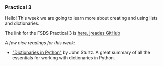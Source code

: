 ### Practical 3

Hello! This week we are going to learn more about creating and using lists and dictionaries. 

The link for the FSDS Practical 3 is [here, jreades GitHub](https://github.com/jreades/fsds/blob/master/practicals/Practical-03-Foundations_2.ipynb)

*A few nice readings for this week:*
- ["Dictionaries in Python"](https://realpython.com/python-dicts/) by John Sturtz. A great summary of all the essentials for working with dictionaries in Python. 
